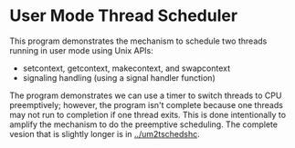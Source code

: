 # User Mode Thread Scheduler

This program demonstrates the mechanism to schedule two threads running
in user mode using Unix APIs:

- setcontext, getcontext, makecontext, and swapcontext
- signaling handling (using a signal handler function)

The program demonstrates we can use a timer to switch threads to CPU
preemptively; however, the program isn't complete because one threads
may not run to completion if one thread exits. This is done intentionally
to amplify the mechanism to do the preemptive scheduling. The complete
vesion that is slightly longer is in [../um2tschedshc](../um2tschedshc).

